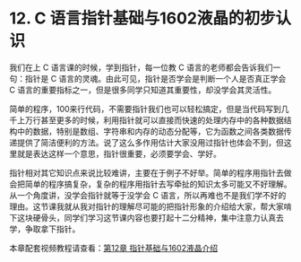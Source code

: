 # 12. C 语言指针基础与1602液晶的初步认识

我们在上 C 语言课的时候，学到指针，每一位教 C 语言的老师都会告诉我们一句：指针是 C 语言的灵魂。由此可见，指针是否学会是判断一个人是否真正学会 C 语言的重要指标之一，但是很多同学只知道其重要性，却没学会其灵活性。

简单的程序，100来行代码，不需要指针我们也可以轻松搞定，但是当代码写到几千上万行甚至更多的时候，利用指针就可以直接而快速的处理内存中的各种数据结构中的数据，特别是数组、字符串和内存的动态分配等，它为函数之间各类数据传递提供了简洁便利的方法。说了这么多作用估计大家没用过指针也体会不到，但这里就是表达这样一个意思，指针很重要，必须要学会、学好。

指针相对其它知识点来说比较难讲，主要在于例子不好举。简单的程序用指针去做会把简单的程序搞复杂，复杂的程序用指针去写牵扯的知识太多可能又不好理解。从一个角度讲，没学会指针就等于没学会 C 语言，所以再难也不是我们学不好的理由。这节课我就从我对指针的理解尽可能的把指针形象的介绍给大家，帮大家啃下这块硬骨头，同学们学习这节课内容也要打起十二分精神，集中注意力认真去学，争取拿下指针。

本章配套视频教程请查看：[第12章 指针基础与1602液晶介绍](http://c.biancheng.net/cpp/html/2464.html)
